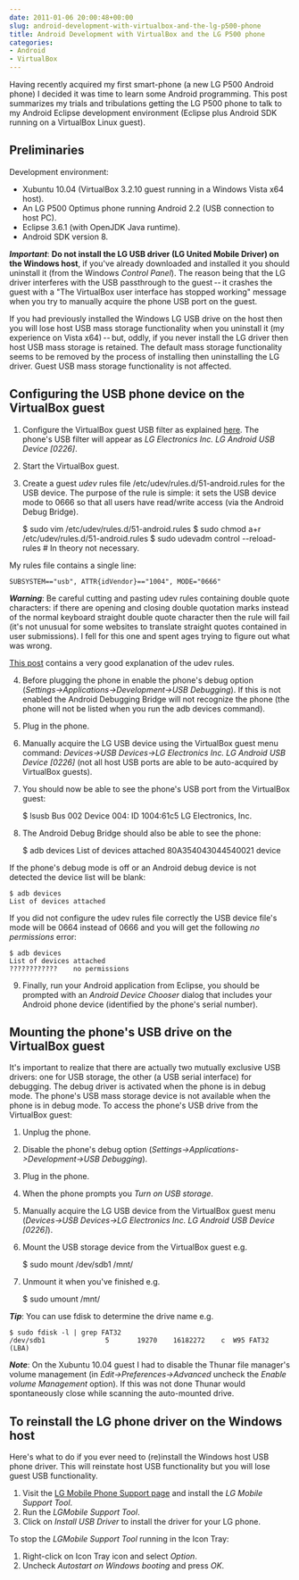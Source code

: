 ```yaml
---
date: 2011-01-06 20:00:48+00:00
slug: android-development-with-virtualbox-and-the-lg-p500-phone
title: Android Development with VirtualBox and the LG P500 phone
categories:
- Android
- VirtualBox
---
```



Having recently acquired my first smart-phone (a new LG P500 Android phone) I decided it was time to learn some Android programming.  This post summarizes my trials and tribulations getting the LG P500 phone to talk to my Android Eclipse development environment (Eclipse plus Android SDK running on a VirtualBox Linux guest).

<!--more-->



## Preliminaries

Development environment:

  * Xubuntu 10.04 (VirtualBox 3.2.10 guest running in a Windows Vista x64 host). 
  * An LG P500 Optimus phone running Android 2.2 (USB connection to host PC). 
  * Eclipse 3.6.1 (with OpenJDK Java runtime). 
  * Android SDK version 8. 



**_Important_**:
**Do not install the LG USB driver (LG United Mobile Driver) on the Windows host**, if you've already downloaded and installed it you should uninstall it (from the Windows _Control Panel_). The reason being that the LG driver interferes with the USB passthrough to the guest -- it crashes the guest with a "The VirtualBox user interface has stopped working" message when you try to manually acquire the phone USB port on the guest.

If you had previously installed the Windows LG USB drive on the host then you will lose host USB mass storage functionality when you uninstall it (my experience on Vista x64) -- but, oddly, if you never install the LG driver then host USB mass storage is retained. The default mass storage functionality seems to be removed by the process of installing then uninstalling the LG driver. Guest USB mass storage functionality is not affected.





## Configuring the USB phone device on the VirtualBox guest

  1. Configure the VirtualBox guest USB filter as explained [here](http://forum.xda-developers.com/showthread.php?t=570452g). The phone's USB filter will appear as _LG Electronics Inc. LG Android USB Device [0226]_. 
  2. Start the VirtualBox guest. 
  3. Create a guest _udev_ rules file /etc/udev/rules.d/51-android.rules for the USB device.  The purpose of the rule is simple: it sets the USB device mode to 0666 so that all users have read/write access (via the Android Debug Bridge). 
    
        $ sudo vim /etc/udev/rules.d/51-android.rules
        $ sudo chmod a+r /etc/udev/rules.d/51-android.rules
        $ sudo udevadm control --reload-rules   # In theory not necessary.


 

My rules file contains a single line:
    
    SUBSYSTEM=="usb", ATTR{idVendor}=="1004", MODE="0666"


 


**_Warning_**:
Be careful cutting and pasting udev rules containing double quote characters: if there are opening and closing double quotation marks instead of the normal keyboard straight double quote character then the rule will fail (it's not unusual for some websites to translate straight quotes contained in user submissions). I fell for this one and spent ages trying to figure out what was wrong.


[ This post](http://www.google.com/support/forum/p/android/thread?tid=08945730bbd7b22b&hl=en) contains a very good explanation of the udev rules.

  4. Before plugging the phone in enable the phone's debug option (_Settings->Applications->Development->USB Debugging_). If this is not enabled the Android Debugging Bridge will not recognize the phone (the phone will not be listed when you run the adb devices command). 
  5. Plug in the phone. 
  6. Manually acquire the LG USB device using the VirtualBox guest menu command: _Devices->USB Devices->LG Electronics Inc. LG Android USB Device [0226]_ (not all host USB ports are able to be auto-acquired by VirtualBox guests). 
  7. You should now be able to see the phone's USB port from the VirtualBox guest:
    
        $ lsusb
        Bus 002 Device 004: ID 1004:61c5 LG Electronics, Inc.


 
  8. The Android Debug Bridge should also be able to see the phone: 
    
        $ adb devices
        List of devices attached
        80A354043044540021      device


 

If the phone's debug mode is off or an Android debug device is not detected the device list will be blank:
    
    $ adb devices
    List of devices attached


 

If you did not configure the udev rules file correctly the USB device file's mode will be 0664 instead of 0666 and you will get the following _no permissions_ error:
    
    $ adb devices
    List of devices attached
    ????????????    no permissions


 

  9. Finally, run your Android application from Eclipse, you should be prompted with an _Android Device Chooser_ dialog that includes your Android phone device (identified by the phone's serial number). 



## Mounting the phone's USB drive on the VirtualBox guest

It's important to realize that there are actually two mutually exclusive USB drivers: one for USB storage, the other (a USB serial interface) for debugging. The debug driver is activated when the phone is in debug mode. The phone's USB mass storage device is not available when the phone is in debug mode. To access the phone's USB drive from the VirtualBox guest:

  1. Unplug the phone. 
  2. Disable the phone's debug option (_Settings->Applications->Development->USB Debugging_). 
  3. Plug in the phone. 
  4. When the phone prompts you _Turn on USB storage_. 
  5. Manually acquire the LG USB device from the VirtualBox guest menu (_Devices->USB Devices->LG Electronics Inc. LG Android USB Device [0226]_). 
  6. Mount the USB storage device from the VirtualBox guest e.g.
    
        $ sudo mount /dev/sdb1 /mnt/


 
  7. Unmount it when you've finished e.g.
    
        $ sudo umount /mnt/


 



**_Tip_**:
You can use fdisk to determine the drive name e.g.
    
    $ sudo fdisk -l | grep FAT32
    /dev/sdb1               5       19270    16182272    c  W95 FAT32 (LBA)


 
 


**_Note_**:
On the Xubuntu 10.04 guest I had to disable the Thunar file manager's volume management (in _Edit->Preferences->Advanced_ uncheck the _Enable volume Management_ option). If this was not done Thunar would spontaneously close while scanning the auto-mounted drive.




## To reinstall the LG phone driver on the Windows host

Here's what to do if you ever need to (re)install the Windows host USB phone driver.  This will reinstate host USB functionality but you will lose guest USB functionality.

  1. Visit the [LG Mobile Phone Support page](http://www.lg.com/in/support/mc-support/mobile-phone-support.jsp) and install the _LG Mobile Support Tool_. 
  2. Run the _LGMobile Support Tool_. 
  3. Click on _Install USB Driver_ to install the driver for your LG phone. 

To stop the _LGMobile Support Tool_ running in the Icon Tray:

  1. Right-click on Icon Tray icon and select _Option_. 
  2. Uncheck _Autostart on Windows booting_ and press _OK_. 
